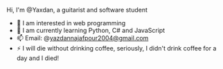 Hi, I'm @Yaxdan, a guitarist and software student
- 👀 I am interested in web programming
- 🌱 I am currently learning Python, C# and JavaScript
- 📫 Email: @yazdannajafpour2004@gmail.com
- ⚡ I will die without drinking coffee, seriously, I didn't drink coffee for a day and I died!

<!---
Yaxdan/Yaxdan is a ✨ special ✨ repository because its `README.md` (this file) appears on your GitHub profile.
You can click the Preview link to take a look at your changes.
--->
